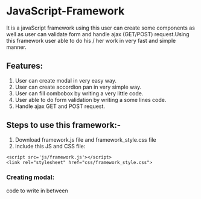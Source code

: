 # JavaScript-Framework
It is a javaScript framework using this user can create some components as well as user can validate form and handle ajax (GET/POST) request.Using this framework user able to do his / her work in very fast and simple manner.

## Features:
1) User can create modal in very easy way.
2) User can create accordion pan in very simple way.
3) User can fill combobox by writing a very little code.
4) User able to do form validation by writing a some lines code.
5) Handle ajax GET and POST request.

## Steps to use this framework:-
1) Download framework.js file and framework_style.css file 
2) include this JS and CSS file:
````
<script src='js/framework.js'></script>
<link rel="stylesheet" href="css/framework_style.css">
````

### Creating modal:
code to write in between <script> tag
````
<script>
// user written functions
function abBeforeOpening()
{
return true;
}
function abOpened()
{
}
function abBeforeClosing()
{
return true;
}
function abClosed()
{
}
function createModal1()
{
$$$.modals.show("ab");
}
</script>
````
code to write in between <body> tag
````
<button style='background:#0047b3;border:none;border-radius:2px;padding:10px;font-size:18px;color:#FFF' onclick='createModal1()'>Show modal</button>
<div id='ab' style='display:none' forModal='true' size="600x300" header="Some Heading" footer="Some Footer" maskColor="#41EAD4" modalBackgroundColor="#EEF1EF	" closeButton="true" beforeOpening="abBeforeOpening()" afterOpening="abOpened()" beforeClosing="abBeforeClosing()" afterClosing="abClosed()">
God is great<br>
God is great<br>
God is great<br>
God is great<br>
God is great<br>
<input type='text' id='myTextBox' value='Great'>
God is great<br>
God is great<br>
God is great<br>
God is great<br>
God is great<br>
God is great<br>
God is great<br>
God is great<br>
God is great<br>
The End
</div>
````
 ### Output
 
 ![image](https://user-images.githubusercontent.com/82946769/116775045-319e6f00-aa7e-11eb-967b-b4c184f1aae7.png)
 
 
 ### Creating accordian panel:
 code to write in between <body> tag
 
 ````
 <h1>Accordian Pan Example</h1>
<div accordian="true">
<h3 accordianHeadrerBackgroundColor="#b97a56">Heading 1</h3>
<div accordianBackgroundColor="#ffe3ec">
1 whatever whatever
2 whatever whatever
3 whatever whatever<br>
4 whatever whatever
5 whatever whatever
6 whatever whatever<br>
7 whatever whatever
8 whatever whatever
9 whatever whatever<br>
</div><br>
<h3 accordianHeadrerBackgroundColor="#b97a56">Heading 2</h3>
<div accordianBackgroundColor="#ffe3ec">
11 whatever whatever
22 whatever whatever
33 whatever whatever
44 whatever whatever
55 whatever whatever
66 whatever whatever
77 whatever whatever
</div><br>
<h3 accordianHeadrerBackgroundColor="#b97a56">Heading 3</h3>
<div accordianBackgroundColor="#ffe3ec">
111 whatever whatever
222 whatever whatever
333 whatever whatever
444 whatever whatever
555 whatever whatever
666 whatever whatever
777 whatever whatever
</div>
</div>
<br><br>


<div accordian='true'>
<h3>Heading 1000</h3>
<div>
1 whatever whatever
2 whatever whatever
3 whatever whatever
4 whatever whatever
5 whatever whatever
6 whatever whatever
7 whatever whatever
</div><br>
<h3>Heading 2000</h3>
<div>
11 whatever whatever
22 whatever whatever
33 whatever whatever
44 whatever whatever
55 whatever whatever
66 whatever whatever
77 whatever whatever
</div><br>
<h3>Heading 3000</h3>
<div>
111 whatever whatever
222 whatever whatever
333 whatever whatever
444 whatever whatever
555 whatever whatever
666 whatever whatever
777 whatever whatever
</div><br>
</div>
 ````
 
 ### Output
 ![image](https://user-images.githubusercontent.com/82946769/116775129-d620b100-aa7e-11eb-9005-c637be6ff0f1.png)

### Fill combobox:
````
<script>
function populateDesignations()
{
$$$.ajax({
"url": "servletOne",
"methodType": "GET",
"success": function(responseData){
var designations=JSON.parse(responseData);
$$$("designationCode").fillComboBox({
"dataSource": designations,
"text" : "title",
"value": "code",
"firstOption" : {
"text": "<select designation>",
"value" : "-1"
}
});
},
"failure": function(){
alert("Some problem");
}
});
}
window.addEventListener('load',populateDesignations);
</script>
````

````
<body>
<h1>Fill ComboBox Example</h1>
<select id='designationCode'>
</select>
</body>
````

### Output:
![image](https://user-images.githubusercontent.com/82946769/116789624-5968f380-aacd-11eb-83a4-945f85914741.png)


### Form validation:
````
<script>
// TMJRock user script starts here
function doSomething()
{
return $$$("someForm").isValid({
"nm":{
"required":true,
"maxLength":20,
"errorPane":"nmErrorSection",
"errors":{
"required":"Name required",
"maxLength":"Name cannot exceed 20 characters"
}
},
"ad":{
"required":true,
"errorPane":"adErrorSection",
"errors":{
"required":"Address required"
}
},
"ct":{
"invalid":-1,
"errorPane":"ctErrorSection",
"errors":{
"invalid":"Select city"
}
},
"gender":{
"required":true,
"errorPane":"genderErrorSection",
"errors":{
"required":"select gender"
}
},
"agree":{
"requiredState":true,
"displayAlert":true,
"errors":{
"requiredState":"Select I agree checkbox"
}
}
});
}
</script>
````

````
<body>
<h1>Form validation example</h1>
<form id='someForm' onsubmit='return doSomething()'>
<label>Name</label> <br><input type='text' name='nm' id='nm'> <span id='nmErrorSection'></span><br><br>
<label>Address</label> <br><textarea id='ad' name='ad'></textarea> <span id='adErrorSection'></span><br><br>
<label>Select city</label><br>
<select id='ct' name='ct'>
<option value='-1'>select city</option>
<option value='1'>Ujjain</option>
<option value='2'>Dewas</option>
<option value='3'>Indore</option>
</select>
 <span id='ctErrorSection'></span><br>
<br><br>
<label>Gender &nbsp;&nbsp;&nbsp;</label><br>
Male <input type='radio' name='gender' id='ml' value='M'>&nbsp;&nbsp;&nbsp;
Female <input type='radio' name='gender' id='fe' value='F'>&nbsp;&nbsp;&nbsp;
 <span id='genderErrorSection'></span>
<br><br>
<input type='checkbox' name='agree' id='ag' value='y'> I agree?
<br><br>
<button type='submit'>Registor</button>
</form>
</body>
````

### Output:
![image](https://user-images.githubusercontent.com/82946769/116789765-270bc600-aace-11eb-9b88-9711ce63eb57.png)


### Sending GET type request:

````
<script>
function getDesignation()
{
let titleSpan=$$$("title");
titleSpan.html("");
let code=$$$("code").value();
$$$.ajax({
"url":"servletTwo",
"data":{
"code":code
},
"methodType":"GET",
"success":function(responseData){
// code 
},
"failure":function(){
//code
}
});
}
</script>
````

````
<h1>GET Type request with data Example</h1>
Enter code <input type='text' id='code'>
<button type='button' onclick='getDesignation()'>Get Designation</button><br>
<br>
Title <span id='title'></span>
<br>
<a href='index.html'>Home</a>
````

### Sending POST type request:

````
<script>
function saveEnquiry()
{
var firstName=$$$("firstName").value();
var lastName=$$$("lastName").value();
var age=$$$("age").value();
var customer={
"firstName" : firstName,
"lastName" :  lastName,
"age" : age
};
var whatever=$$$("whatever");
whatever.html("");
$$$.ajax({
"methodType":"POST",
"url":"servletThree",
"data":customer,
"sendJSON":true,
"success":function(responseData){
var customer=JSON.parse(responseData);
var a="First Name: "+customer.firstName+"<br>";
a=a+"Last Name: "+customer.lastName+"<br>";
a=a+"Age: "+customer.age;
whatever.html(a);
},
"failure":function(){
alert("Some problem");
}
});
}
</script>
````

````
<body>
<h1>Post type request Example</h1> 
<label>First Name </label><br><input type='text' id='firstName'><br><br>
<label>Last Name </label><br><input type='text' id='lastName'><br><br>
<label>Age </label><br><input type='text' id='age'><br><br>
<button type='button' onclick='saveEnquiry()'>Save</button><br>
<br>
<div id='whatever'></div>
</body>
````
